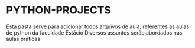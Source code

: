 # PYTHON-PROJECTS
 Esta pasta serve para adicionar todos arquivos de aula, referentes as aulas de python da faculdade Estácio
 Diversos assuntos serão abordados nas aulas práticas 
